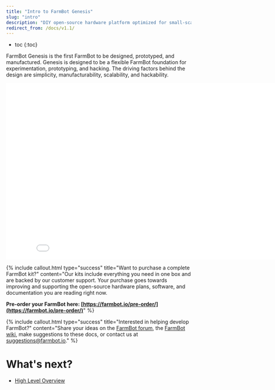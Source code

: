 ```yaml
---
title: "Intro to FarmBot Genesis"
slug: "intro"
description: "DIY open-source hardware platform optimized for small-scale soil-based food production\n[Pre-order your FarmBot here!](https://farmbot.io/pre-order)"
redirect_from: /docs/v1.1/
---
```


* toc
{:toc}

FarmBot Genesis is the first FarmBot to be designed, prototyped, and manufactured. Genesis is designed to be a flexible FarmBot foundation for experimentation, prototyping, and hacking. The driving factors behind the design are simplicity, manufacturability, scalability, and hackability.

<iframe class="embedly-embed" src="//cdn.embedly.com/widgets/media.html?src=https%3A%2F%2Fwww.youtube.com%2Fembed%2FuNkADHZStDE%3Ffeature%3Doembed&url=http%3A%2F%2Fwww.youtube.com%2Fwatch%3Fv%3DuNkADHZStDE&image=https%3A%2F%2Fi.ytimg.com%2Fvi%2FuNkADHZStDE%2Fhqdefault.jpg&key=02466f963b9b4bb8845a05b53d3235d7&type=text%2Fhtml&schema=youtube" width="854" height="480" scrolling="no" frameborder="0" allowfullscreen></iframe>



{%
include callout.html
type="success"
title="Want to purchase a complete FarmBot kit?"
content="Our kits include everything you need in one box and are backed by our customer support. Your purchase goes towards improving and supporting the open-source hardware plans, software, and documentation you are reading right now.

**Pre-order your FarmBot here: [https://farmbot.io/pre-order/](https://farmbot.io/pre-order/)**"
%}



{%
include callout.html
type="success"
title="Interested in helping develop FarmBot?"
content="Share your ideas on the [FarmBot forum](http://forum.farmbot.org), the [FarmBot wiki](http://wiki.farmbot.org), make suggestions to these docs, or contact us at suggestions@farmbot.io."
%}


# What's next?

 * [High Level Overview](intro/high-level-overview.md)
